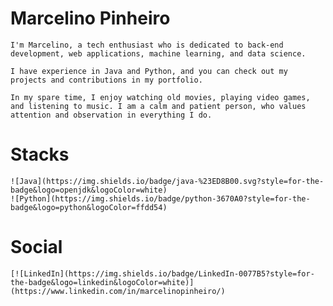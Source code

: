 
# Marcelino Pinheiro
    
    I'm Marcelino, a tech enthusiast who is dedicated to back-end development, web applications, machine learning, and data science. 
    
    I have experience in Java and Python, and you can check out my projects and contributions in my portfolio. 
    
    In my spare time, I enjoy watching old movies, playing video games, and listening to music. I am a calm and patient person, who values attention and observation in everything I do.

# Stacks

	![Java](https://img.shields.io/badge/java-%23ED8B00.svg?style=for-the-badge&logo=openjdk&logoColor=white)
	![Python](https://img.shields.io/badge/python-3670A0?style=for-the-badge&logo=python&logoColor=ffdd54)

# Social
	
	[![LinkedIn](https://img.shields.io/badge/LinkedIn-0077B5?style=for-the-badge&logo=linkedin&logoColor=white)](https://www.linkedin.com/in/marcelinopinheiro/)
